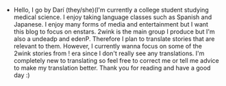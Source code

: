 - Hello, I go by Darí (they/she)(I'm currently a college student studying medical science. I enjoy taking language classes such as Spanish and Japanese. I enjoy many forms of media and entertainment but I want this blog to focus on enstars. 2wink is the main group I produce but I'm also a undeadp and edenP. Therefore I plan to translate stories that are relevant to them. However, I currently wanna focus on some of the 2wink stories from ! era since I don't really see any translations. I'm completely new to translating so feel free to correct me or tell me advice to make my translation better. Thank you for reading and have a good day :)
<!---
MXN-Dari/MXN-Dari is a ✨ special ✨ repository because its `README.md` (this file) appears on your GitHub profile.
You can click the Preview link to take a look at your changes.
--->
